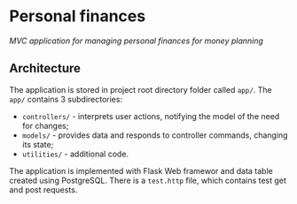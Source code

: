 # Personal finances

_MVC application for managing personal finances for money planning_

## Architecture
The application is stored in project root directory folder called `app/`. The `app/` contains 3 subdirectories: 
* `controllers/` - interprets user actions, notifying the model of the need for changes;
* `models/` - provides data and responds to controller commands, changing its state;
* `utilities/` - additional code.

The application is implemented with Flask Web framewor and data table created using PostgreSQL.
There is a `test.http` file, which contains test get and post requests.
